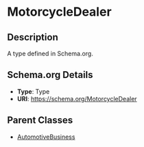 # MotorcycleDealer

## Description
A type defined in Schema.org.

## Schema.org Details
- **Type**: Type
- **URI**: https://schema.org/MotorcycleDealer

## Parent Classes
- [AutomotiveBusiness](../AutomotiveBusiness.md)

